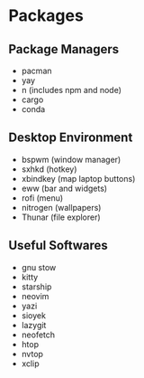 # Packages

## Package Managers

- pacman
- yay
- n (includes npm and node)
- cargo
- conda

## Desktop Environment

- bspwm (window manager)
- sxhkd (hotkey)
- xbindkey (map laptop buttons)
- eww (bar and widgets)
- rofi (menu)
- nitrogen (wallpapers)
- Thunar (file explorer)

## Useful Softwares

- gnu stow
- kitty
- starship
- neovim
- yazi
- sioyek
- lazygit
- neofetch
- htop
- nvtop
- xclip
